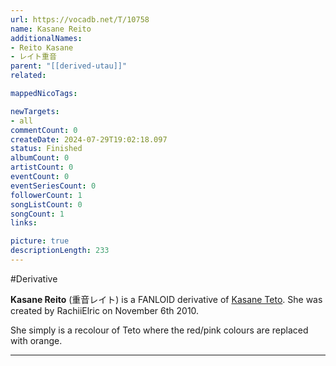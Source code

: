 ```yaml
---
url: https://vocadb.net/T/10758
name: Kasane Reito
additionalNames: 
- Reito Kasane
- レイト重音
parent: "[[derived-utau]]"
related:

mappedNicoTags:

newTargets:
- all
commentCount: 0
createDate: 2024-07-29T19:02:18.097
status: Finished
albumCount: 0
artistCount: 0
eventCount: 0
eventSeriesCount: 0
followerCount: 1
songListCount: 0
songCount: 1
links: 

picture: true
descriptionLength: 233
---
```


#Derivative

**Kasane Reito** (重音レイト) is a FANLOID derivative of [Kasane Teto](https://vocadb.net/Ar/116). She was created by RachiiElric on November 6th 2010.

She simply is a recolour of Teto where the red/pink colours are replaced with orange.

---


